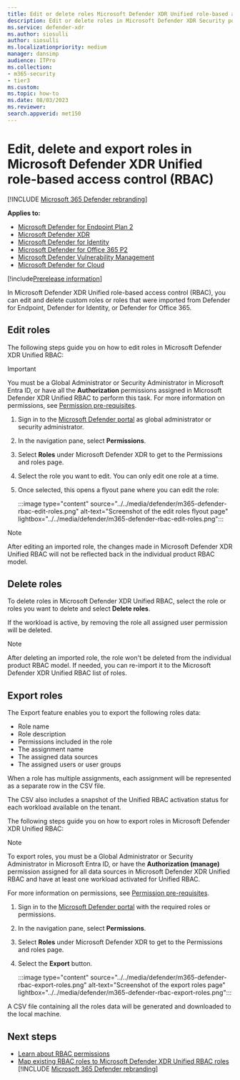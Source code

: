 ```yaml
---
title: Edit or delete roles Microsoft Defender XDR Unified role-based access control (RBAC)
description: Edit or delete roles in Microsoft Defender XDR Security portal experiences using role-based access control (RBAC)
ms.service: defender-xdr
ms.author: siosulli
author: siosulli
ms.localizationpriority: medium
manager: dansimp
audience: ITPro
ms.collection: 
- m365-security
- tier3
ms.custom: 
ms.topic: how-to
ms.date: 08/03/2023
ms.reviewer: 
search.appverid: met150
---
```


# Edit, delete and export roles in Microsoft Defender XDR Unified role-based access control (RBAC)

[!INCLUDE [Microsoft 365 Defender rebranding](../../includes/microsoft-defender.md)]

**Applies to:**

- [Microsoft Defender for Endpoint Plan 2](https://go.microsoft.com/fwlink/?linkid=2154037)
- [Microsoft Defender XDR](https://go.microsoft.com/fwlink/?linkid=2118804)
- [Microsoft Defender for Identity](https://go.microsoft.com/fwlink/?LinkID=2198108)
- [Microsoft Defender for Office 365 P2](https://go.microsoft.com/fwlink/?LinkID=2158212)
- [Microsoft Defender Vulnerability Management](https://go.microsoft.com/fwlink/?linkid=2229011)
- [Microsoft Defender for Cloud](/azure/defender-for-cloud/defender-for-cloud-introduction)


[!include[Prerelease information](../../includes/prerelease.md)]

In Microsoft Defender XDR Unified role-based access control (RBAC), you can edit and delete custom roles or roles that were imported from Defender for Endpoint, Defender for Identity, or Defender for Office 365.

## Edit roles

The following steps guide you on how to edit roles in Microsoft Defender XDR Unified RBAC:

> [!IMPORTANT]
> You must be a Global Administrator or Security Administrator in Microsoft Entra ID, or have all the **Authorization** permissions assigned in Microsoft Defender XDR Unified RBAC to perform this task. For more information on permissions, see [Permission pre-requisites](../defender/manage-rbac.md#permissions-pre-requisites).

1. Sign in to the [Microsoft Defender portal](https://security.microsoft.com) as global administrator or security administrator.
2. In the navigation pane, select **Permissions**.
3. Select **Roles** under Microsoft Defender XDR to get to the Permissions and roles page.
4. Select the role you want to edit. You can only edit one role at a time.
5. Once selected, this opens a flyout pane where you can edit the role:

    :::image type="content" source="../../media/defender/m365-defender-rbac-edit-roles.png" alt-text="Screenshot of the edit roles flyout page" lightbox="../../media/defender/m365-defender-rbac-edit-roles.png":::

> [!NOTE]
> After editing an imported role, the changes made in Microsoft Defender XDR Unified RBAC will not be reflected back in the individual product RBAC model.

## Delete roles

To delete roles in Microsoft Defender XDR Unified RBAC, select the role or roles you want to delete and select **Delete roles**.

If the workload is active, by removing the role all assigned user permission will be deleted.

> [!NOTE]
> After deleting an imported role, the role won't be deleted from the individual product RBAC model. If needed, you can re-import it to the Microsoft Defender XDR Unified RBAC list of roles.

## Export roles

The Export feature enables you to export the following roles data:

- Role name
- Role description
- Permissions included in the role
- The assignment name
- The assigned data sources
- The assigned users or user groups

When a role has multiple assignments, each assignment will be represented as a separate row in the CSV file.

The CSV also includes a snapshot of the Unified RBAC activation status for each workload available on the tenant.

The following steps guide you on how to export roles in Microsoft Defender XDR Unified RBAC:

>[!Note]
>To export roles, you must be a Global Administrator or Security Administrator in Microsoft Entra ID, or have the **Authorization (manage)** permission assigned for all data sources in Microsoft Defender XDR Unified RBAC and have at least one workload activated for Unified RBAC.
>
>For more information on permissions, see [Permission pre-requisites](../defender/manage-rbac.md#permissions-pre-requisites).

1. Sign in to the [Microsoft Defender portal](https://security.microsoft.com) with the required roles or permissions.
2. In the navigation pane, select **Permissions**.
3. Select **Roles** under Microsoft Defender XDR to get to the Permissions and roles page.
4. Select the **Export** button.

    :::image type="content" source="../../media/defender/m365-defender-rbac-export-roles.png" alt-text="Screenshot of the export roles page" lightbox="../../media/defender/m365-defender-rbac-export-roles.png":::

A CSV file containing all the roles data will be generated and downloaded to the local machine.

## Next steps

- [Learn about RBAC permissions](custom-permissions-details.md)
- [Map existing RBAC roles to Microsoft Defender XDR Unified RBAC roles](compare-rbac-roles.md)
[!INCLUDE [Microsoft 365 Defender rebranding](../../includes/defender-m3d-techcommunity.md)]

